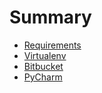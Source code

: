 # Summary

* [Requirements](Requirements.md)
* [Virtualenv](Virtualenv.md)
* [Bitbucket](Bitbucket.md)
* [PyCharm](PyCharm.md)

